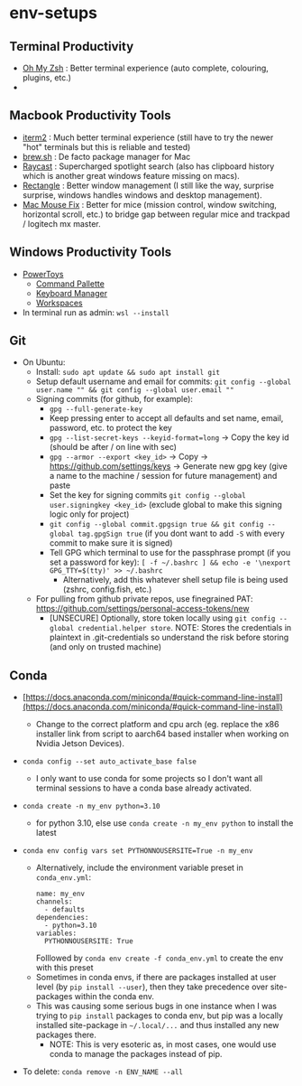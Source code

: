 # env-setups
## Terminal Productivity
- [Oh My Zsh](https://ohmyz.sh/#install) : Better terminal experience (auto complete, colouring, plugins, etc.)
- 

## Macbook Productivity Tools
- [iterm2](https://iterm2.com/) : Much better terminal experience (still have to try the newer "hot" terminals but this is reliable and tested)
- [brew.sh](https://brew.sh/) : De facto package manager for Mac
- [Raycast](https://www.raycast.com/) : Supercharged spotlight search (also has clipboard history which is another great windows feature missing on macs).
- [Rectangle](https://rectangleapp.com/) : Better window management (I still like the way, surprise surprise, windows handles windows and desktop management).
- [Mac Mouse Fix](https://macmousefix.com/) : Better for mice (mission control, window switching, horizontal scroll, etc.) to bridge gap between regular mice and trackpad / logitech mx master.

## Windows Productivity Tools
- [PowerToys](https://learn.microsoft.com/en-us/windows/powertoys/)
  - [Command Pallette](https://learn.microsoft.com/en-us/windows/powertoys/#command-palette)
  - [Keyboard Manager](https://learn.microsoft.com/en-us/windows/powertoys/#keyboard-manager)
  - [Workspaces](https://learn.microsoft.com/en-us/windows/powertoys/#workspaces)
- In terminal run as admin: `wsl --install`

## Git
- On Ubuntu:
  - Install: `sudo apt update && sudo apt install git`
  - Setup default username and email for commits: `git config --global user.name "" && git config --global user.email ""`
  - Signing commits (for github, for example):
    - `gpg --full-generate-key`
    - Keep pressing enter to accept all defaults and set name, email, password, etc. to protect the key
    - `gpg --list-secret-keys --keyid-format=long` -> Copy the key id (should be after / on line with sec)
    - `gpg --armor --export <key_id>` -> Copy -> https://github.com/settings/keys -> Generate new gpg key (give a name to the machine / session for future management) and paste
    - Set the key for signing commits `git config --global user.signingkey <key_id>` (exclude global to make this signing logic only for project)
    - `git config --global commit.gpgsign true && git config --global tag.gpgSign true` (if you dont want to add `-S` with every commit to make sure it is signed)
    - Tell GPG which terminal to use for the passphrase prompt (if you set a password for key): `[ -f ~/.bashrc ] && echo -e '\nexport GPG_TTY=$(tty)' >> ~/.bashrc`
      - Alternatively, add this whatever shell setup file is being used (zshrc, config.fish, etc.)
  - For pulling from github private repos, use finegrained PAT: https://github.com/settings/personal-access-tokens/new
    - [UNSECURE] Optionally, store token locally using `git config --global credential.helper store`. NOTE: Stores the credentials in plaintext in .git-credentials so understand the risk before storing (and only on trusted machine)

## Conda
- [https://docs.anaconda.com/miniconda/#quick-command-line-install](https://docs.anaconda.com/miniconda/#quick-command-line-install)
  - Change to the correct platform and cpu arch (eg. replace the x86 installer link from script to aarch64 based installer when working on Nvidia Jetson Devices).
- `conda config --set auto_activate_base false`
  - I only want to use conda for some projects so I don't want all terminal sessions to have a conda base already activated.
- `conda create -n my_env python=3.10`
  - for python 3.10, else use `conda create -n my_env python` to install the latest
- `conda env config vars set PYTHONNOUSERSITE=True -n my_env`
  - Alternatively, include the environment variable preset in `conda_env.yml`:
    ```
    name: my_env
    channels:
      - defaults
    dependencies:
      - python=3.10
    variables:
      PYTHONNOUSERSITE: True
    ```
    Folllowed by `conda env create -f conda_env.yml` to create the env with this preset
  - Sometimes in conda envs, if there are packages installed at user level (by `pip install --user`), then they take precedence over site-packages within the conda env.
  - This was causing some serious bugs in one instance when I was trying to `pip install` packages to conda env, but pip was a locally installed site-package in `~/.local/...` and thus installed any new packages there. 
    - NOTE: This is very esoteric as, in most cases, one would use conda to manage the packages instead of pip.

- To delete: `conda remove -n ENV_NAME --all`

